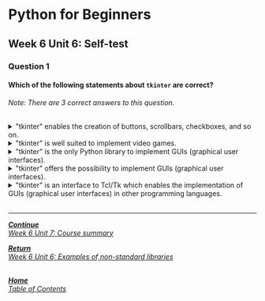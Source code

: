 # Python for Beginners

## Week 6 Unit 6: Self-test

### Question 1

#### Which of the following statements about ```tkinter``` are correct?

*Note: There are 3 correct answers to this question.*

<br>

<details>
	<summary>"tkinter" enables the creation of buttons, scrollbars, checkboxes, and so on. </summary>
	
</details>


<details>
	<summary>"tkinter" is well suited to implement video games. </summary>
	
</details>


<details>
	<summary>"tkinter" is the only Python library to implement GUIs (graphical user interfaces).</summary>
	
</details>


<details>
	<summary>"tkinter" offers the possibility to implement GUIs (graphical user interfaces).</summary>
	
</details>


<details>
	<summary>"tkinter" is an interface to Tcl/Tk which enables the implementation of GUIs (graphical user interfaces) in other programming languages.</summary>
	
</details>

<br>

---

[***Continue*** <br> *Week 6 Unit 7: Course summary*](week6_unit7_summary.md)

[***Return*** <br> *Week 6 Unit 6: Examples of non-standard libraries*](week6_unit6_example_libraries.md)


<br>[***Home*** <br>*Table of Contents*](home.md)